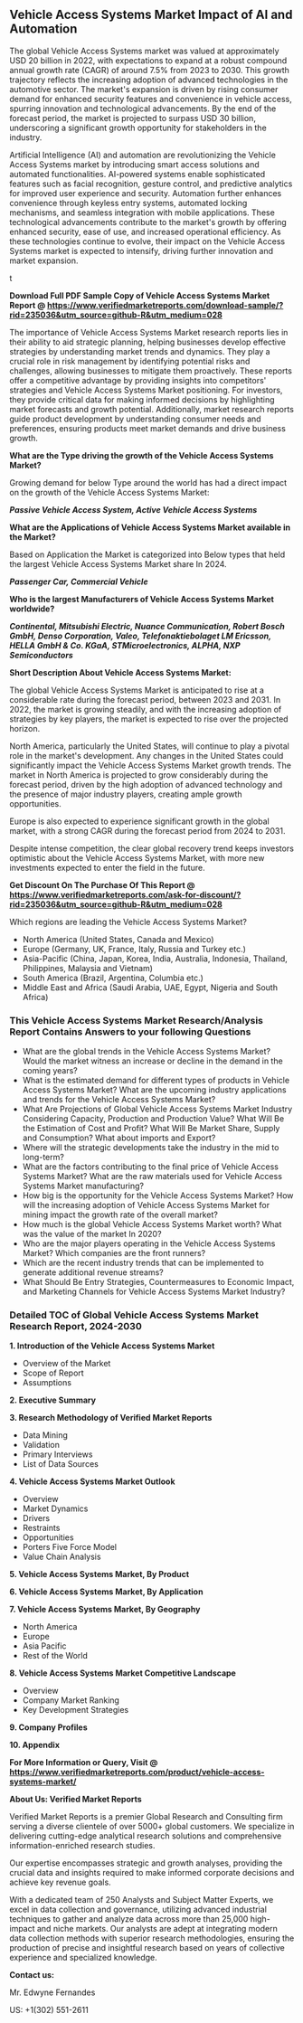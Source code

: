 <h2>Vehicle Access Systems Market Impact of AI and Automation</h2><p>The global Vehicle Access Systems market was valued at approximately USD 20 billion in 2022, with expectations to expand at a robust compound annual growth rate (CAGR) of around 7.5% from 2023 to 2030. This growth trajectory reflects the increasing adoption of advanced technologies in the automotive sector. The market's expansion is driven by rising consumer demand for enhanced security features and convenience in vehicle access, spurring innovation and technological advancements. By the end of the forecast period, the market is projected to surpass USD 30 billion, underscoring a significant growth opportunity for stakeholders in the industry.</p><p>Artificial Intelligence (AI) and automation are revolutionizing the Vehicle Access Systems market by introducing smart access solutions and automated functionalities. AI-powered systems enable sophisticated features such as facial recognition, gesture control, and predictive analytics for improved user experience and security. Automation further enhances convenience through keyless entry systems, automated locking mechanisms, and seamless integration with mobile applications. These technological advancements contribute to the market's growth by offering enhanced security, ease of use, and increased operational efficiency. As these technologies continue to evolve, their impact on the Vehicle Access Systems market is expected to intensify, driving further innovation and market expansion.</p>t</p><p id="" class=""><strong>Download Full PDF Sample Copy of Vehicle Access Systems Market Report @ <a href="https://www.verifiedmarketreports.com/download-sample/?rid=235036&utm_source=github-R&utm_medium=028" target="_blank">https://www.verifiedmarketreports.com/download-sample/?rid=235036&utm_source=github-R&utm_medium=028</a></strong></p><p>The importance of&nbsp;Vehicle Access Systems Market research reports lies in their ability to aid strategic planning, helping businesses develop effective strategies by understanding market trends and dynamics. They play a crucial role in risk management by identifying potential risks and challenges, allowing businesses to mitigate them proactively. These reports offer a competitive advantage by providing insights into competitors' strategies and Vehicle Access Systems Market positioning. For investors, they provide critical data for making informed decisions by highlighting market forecasts and growth potential. Additionally, market research reports guide product development by understanding consumer needs and preferences, ensuring products meet market demands and drive business growth.</p><p><strong>What are the&nbsp;Type driving the growth of the Vehicle Access Systems Market?</strong></p><p id="" class="">Growing demand for below Type around the world has had a direct impact on the growth of the Vehicle Access Systems Market:</p><em><strong>Passive Vehicle Access System, Active Vehicle Access Systems</strong></em></p><strong>What are the&nbsp;Applications&nbsp;of Vehicle Access Systems Market available in the Market?</strong></p><p id="" class="">Based on Application the Market is categorized into Below types that held the largest Vehicle Access Systems Market share In 2024.</p><em><strong>Passenger Car, Commercial Vehicle</strong></em></p><strong>Who is the largest Manufacturers of Vehicle Access Systems Market worldwide?</strong></p><p><em><strong>Continental, Mitsubishi Electric, Nuance Communication, Robert Bosch GmbH, Denso Corporation, Valeo, Telefonaktiebolaget LM Ericsson, HELLA GmbH & Co. KGaA, STMicroelectronics, ALPHA, NXP Semiconductors</strong></em></p><p id="" class=""><strong>Short Description About Vehicle Access Systems Market:</strong></p><p>The global Vehicle Access Systems Market is anticipated to rise at a considerable rate during the forecast period, between 2023 and 2031. In 2022, the market is growing steadily, and with the increasing adoption of strategies by key players, the market is expected to rise over the projected horizon.</p><p>North America, particularly the United States, will continue to play a pivotal role in the market's development. Any changes in the United States could significantly impact the Vehicle Access Systems Market growth trends. The market in North America is projected to grow considerably during the forecast period, driven by the high adoption of advanced technology and the presence of major industry players, creating ample growth opportunities.</p><p>Europe is also expected to experience significant growth in the global market, with a strong CAGR during the forecast period from 2024 to 2031.</p><p>Despite intense competition, the clear global recovery trend keeps investors optimistic about the Vehicle Access Systems Market, with more new investments expected to enter the field in the future.</p><p id="" class=""><strong>Get Discount On The Purchase Of This Report @ <a href="https://www.verifiedmarketreports.com/ask-for-discount/?rid=235036&utm_source=github-R&utm_medium=028" target="_blank">https://www.verifiedmarketreports.com/ask-for-discount/?rid=235036&utm_source=github-R&utm_medium=028</a></strong></p>Which regions are leading the Vehicle Access Systems Market?</p><ul><li>North America (United States, Canada and Mexico)</li><li>Europe (Germany, UK, France, Italy, Russia and Turkey etc.)</li><li>Asia-Pacific (China, Japan, Korea, India, Australia, Indonesia, Thailand, Philippines, Malaysia and Vietnam)</li><li>South America (Brazil, Argentina, Columbia etc.)</li><li>Middle East and Africa (Saudi Arabia, UAE, Egypt, Nigeria and South Africa)</li></ul><h3 id="" class="">This Vehicle Access Systems Market Research/Analysis Report Contains Answers to your following Questions</h3><ul><li>What are the global trends in the Vehicle Access Systems Market? Would the market witness an increase or decline in the demand in the coming years?</li><li>What is the estimated demand for different types of products in Vehicle Access Systems Market? What are the upcoming industry applications and trends for the Vehicle Access Systems Market?</li><li>What Are Projections of Global Vehicle Access Systems Market Industry Considering Capacity, Production and Production Value? What Will Be the Estimation of Cost and Profit? What Will Be Market Share, Supply and Consumption? What about imports and Export?</li><li>Where will the strategic developments take the industry in the mid to long-term?</li><li>What are the factors contributing to the final price of Vehicle Access Systems Market? What are the raw materials used for Vehicle Access Systems Market manufacturing?</li><li>How big is the opportunity for the Vehicle Access Systems Market? How will the increasing adoption of Vehicle Access Systems Market for mining impact the growth rate of the overall market?</li><li>How much is the global Vehicle Access Systems Market worth? What was the value of the market In 2020?</li><li>Who are the major players operating in the Vehicle Access Systems Market? Which companies are the front runners?</li><li>Which are the recent industry trends that can be implemented to generate additional revenue streams?</li><li>What Should Be Entry Strategies, Countermeasures to Economic Impact, and Marketing Channels for Vehicle Access Systems Market Industry?</li></ul><h3 id="" class="">Detailed TOC of Global Vehicle Access Systems Market Research Report, 2024-2030</h3><p id="" class=""><strong>1. Introduction of the Vehicle Access Systems Market</strong></p><ul><li>Overview of the Market</li><li>Scope of Report</li><li>Assumptions</li></ul><p id="" class=""><strong>2. Executive Summary</strong></p><p id="" class=""><strong>3. Research Methodology of Verified Market Reports</strong></p><ul><li>Data Mining</li><li>Validation</li><li>Primary Interviews</li><li>List of Data Sources</li></ul><p id="" class=""><strong>4. Vehicle Access Systems Market Outlook</strong></p><ul><li>Overview</li><li>Market Dynamics</li><li>Drivers</li><li>Restraints</li><li>Opportunities</li><li>Porters Five Force Model</li><li>Value Chain Analysis</li></ul><p id="" class=""><strong>5. Vehicle Access Systems Market, By Product</strong></p><p id="" class=""><strong>6. Vehicle Access Systems Market, By Application</strong></p><p id="" class=""><strong>7. Vehicle Access Systems Market, By Geography</strong></p><ul><li>North America</li><li>Europe</li><li>Asia Pacific</li><li>Rest of the World</li></ul><p id="" class=""><strong>8. Vehicle Access Systems Market Competitive Landscape</strong></p><ul><li>Overview</li><li>Company Market Ranking</li><li>Key Development Strategies</li></ul><p id="" class=""><strong>9. Company Profiles</strong></p><p id="" class=""><strong>10. Appendix</strong></p><p id="" class=""><strong>For More Information or Query, Visit @ <a href="https://www.verifiedmarketreports.com/product/vehicle-access-systems-market/" target="_blank">https://www.verifiedmarketreports.com/product/vehicle-access-systems-market/</a></strong></p><p id="" class=""><strong>About Us: Verified Market Reports</strong></p><p id="" class="">Verified Market Reports is a premier Global Research and Consulting firm serving a diverse clientele of over 5000+ global customers. We specialize in delivering cutting-edge analytical research solutions and comprehensive information-enriched research studies.</p><p id="" class="">Our expertise encompasses strategic and growth analyses, providing the crucial data and insights required to make informed corporate decisions and achieve key revenue goals.</p><p id="" class="">With a dedicated team of 250 Analysts and Subject Matter Experts, we excel in data collection and governance, utilizing advanced industrial techniques to gather and analyze data across more than 25,000 high-impact and niche markets. Our analysts are adept at integrating modern data collection methods with superior research methodologies, ensuring the production of precise and insightful research based on years of collective experience and specialized knowledge.</p><p id="" class=""><strong>Contact us:</strong></p><p id="" class="">Mr. Edwyne Fernandes</p><p id="" class="">US: +1(302) 551-2611</p>